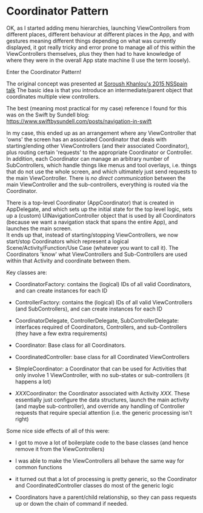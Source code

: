 #  Coordinator Pattern

OK, as I started adding menu hierarchies, launching ViewControllers from different places, different behaviour at different places in the App, and with gestures meaning different things depending on what was currently displayed, 
it got really tricky and error prone to manage all of this within the ViewControllers themselves, plus they then had to have knowledge of where they were in the overall App state machine (I use the term loosely).


Enter the Coordinator Pattern!

The original concept was presented at [Soroush Khanlou's 2015 NSSpain talk](https://vimeo.com/144116310) The basic idea is that you introduce an intermediate/parent object that coordinates multiple view controllers.

The best (meaning most practical for my case) reference I found for this was on the Swift by Sundell blog: https://www.swiftbysundell.com/posts/navigation-in-swift

In my case, this ended up as an arrangement where any ViewController that 'owns' the screen has an associated Coordinator that deals with starting/ending other ViewControllers (and their associated Coordinator), plus routing certain 'requests' to the appropriate Coordinator or Controller. In addition, each Coordinator can manage an arbitrary number of SubControllers, which handle things like menus and tool overlays, i.e. things that do not use the whole screen, and which ultimately just send requests to the main ViewController. There is *no direct communication* between the main ViewController and the sub-controllers, everything is routed via the Coordinator.

There is a top-level Coordinator (AppCoordinator) that is created in AppDelegate, and which sets up the initial state for the top level logic, sets up a (custom) UINavigationController object that is used by all Coordinators (because we want a navigation stack that spans the entire App), and launches the main screen.<br>
It ends up that, instead of starting/stopping ViewControllers, we now start/stop Coordinators which represent a logical Scene/Activity/Function/Use Case (whatever you want to call it). The Coordinators 'know' what ViewControllers and Sub-Controllers are used within that Activity and coordinate between them. 

Key classes are:

- CoordinatorFactory: contains the (logical) IDs of all valid Coordinators, and can create instances for each ID

- ControllerFactory: contains the (logical) IDs of all valid ViewControllers (and SubControllers), and can create instances for each ID

- CoordinatorDelegate, ControllerDelegate, SubControllerDelegate: interfaces required of Coordinators, Controllers, and sub-Controllers (they have a few extra requirements)

- Coordinator: Base class for all Coordinators. 

- CoordinatedController: base class for all Coordinated ViewControllers

- SImpleCoordinator: a Coordinator that can be used for Activities that only involve 1 ViewController, with no sub-states or sub-controllers (it happens a lot)

- *XXX*Coordinator: the Coordinator associated with Activity *XXX*. These essentially just configure the data structures, launch the main activity (and maybe sub-controller), and override any handling of Controller requests that require special attention (i.e. the generic processing isn't right)


Some nice side effects of all of this were:

- I got to move a lot of boilerplate code to the base classes (and hence remove it from the ViewControllers)

- I was able to make the ViewControllers all behave the same way for common functions

- it turned out that a lot of processing is pretty generic, so the Coordinator and CoordinatedController classes do most of the generic logic

- Coordinators have a parent/child relationship, so they can pass requests up or down the chain of command if needed.


